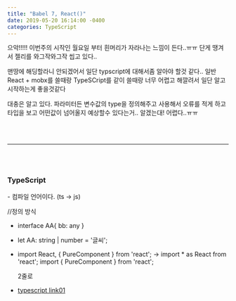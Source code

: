```yaml
---
title: "Babel 7, React()"
date: 2019-05-20 16:14:00 -0400
categories: TypeScript
---
```




으악!!!!!
이번주의 시작인 월요일 부터 흰머리가 자라나는 느낌이 든다..ㅠㅠ
단게 땡겨서 젤리를 와그작와그작 씹고 있다..

맨땅에 해딩할라니 안되겠어서
일단 typscript에 대해서좀 알아야 할것 같다..
일반 React + mobx를 쓸때랑 TypeSCript를 같이 쓸때랑 너무 어렵고 해깔려서
일단 알고 시작하는게 좋을것같다

대충은 알고 있다.
파라미터든 변수값의 type을 정의해주고 사용해서 오류를 적게 하고
타입을 보고 어떤값이 넘어올지 예상할수 있다는거..
알겠는대! 어렵다..ㅠㅠ


<br/><br/>
<hr/>
<br/><br/>

<h3>TypeScript</h3>
- 컴파일 언어이다. (ts -> js)


//정의 방식
- interface AA{
  bb: any
}
- let AA: string | number = '글씨';

- import React, { PureComponent } from 'react';
  -> import * as React from 'react';
     import { PureComponent } from 'react';

  2줄로



* [typescript link01]






[typescript link01]: https://moonjong93.github.io/study/hello-typescript
